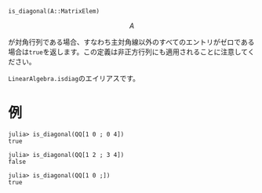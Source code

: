 ```
is_diagonal(A::MatrixElem)
```

$$
A
$$

が対角行列である場合、すなわち主対角線以外のすべてのエントリがゼロである場合は`true`を返します。この定義は非正方行列にも適用されることに注意してください。

`LinearAlgebra.isdiag`のエイリアスです。

# 例

```jldoctest
julia> is_diagonal(QQ[1 0 ; 0 4])
true

julia> is_diagonal(QQ[1 2 ; 3 4])
false

julia> is_diagonal(QQ[1 0 ;])
true
```
